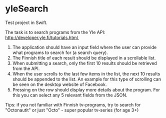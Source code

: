 # yleSearch

Test project in Swift.

The task is to search programs from the Yle API:  http://developer.yle.fi/tutorials.html 
1. The application should have an input field where the user can provide what programs to search for (a search query).
2. The Finnish title of each result should be displayed in a scrollable list.
3. When submitting a search, only the first 10 results should be retrieved from the API.
4. When the user scrolls to the last few items in the list, the next 10 results should be appended to the list. An example for this type of scrolling can be seen on the desktop website of Facebook. 
5. Pressing on the row should display more details about the program. For this you can select any 5 relevant fields from the JSON.


Tips: if you not familiar with Finnish tv-programs, try to search for "Octonautit" or just "Octo" - super popular tv-series (for age 3+)
